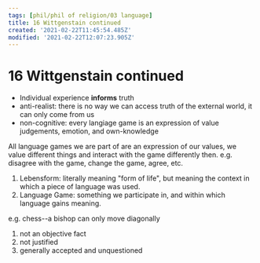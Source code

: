 ```yaml
---
tags: [phil/phil of religion/03 language]
title: 16 Wittgenstain continued
created: '2021-02-22T11:45:54.485Z'
modified: '2021-02-22T12:07:23.905Z'
---
```


# 16 Wittgenstain continued

- Individual experience **informs** truth
- anti-realist: there is no way we can access truth of the external world, it can only come from us
- non-cognitive: every langiage game is an expression of value judgements, emotion, and own-knowledge

All language games we are part of are an expression of our values, we value different things and interact with the game differently then. e.g. disagree with the game, change the game, agree, etc.

1. Lebensform: literally meaning "form of life", but meaning the context in which a piece of language was used.
2. Language Game: something we participate in, and within which language gains meaning.

e.g. chess--a bishop can only move diagonally
1. not an objective fact
2. not justified
3. generally accepted and unquestioned


